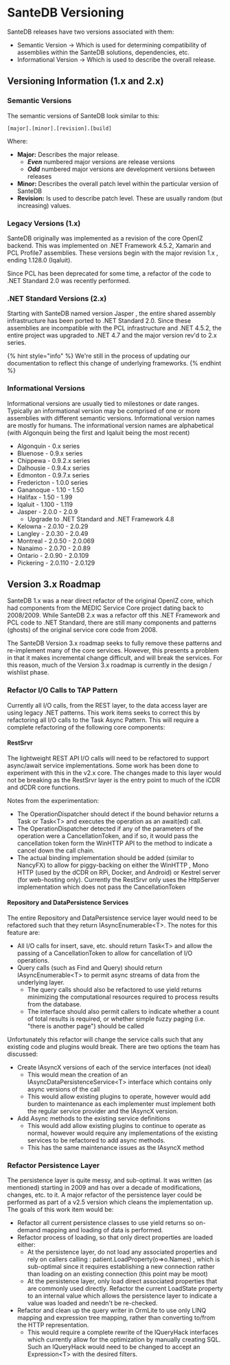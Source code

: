 # SanteDB Versioning

SanteDB releases have two versions associated with them:

* Semantic Version -&gt; Which is used for determining compatibility of assemblies within the SanteDB solutions, dependencies, etc.
* Informational Version -&gt; Which is used to describe the overall release.

## Versioning Information \(1.x and 2.x\)

### Semantic Versions

The semantic versions of SanteDB look similar to this:

```text
[major].[minor].[revision].[build]
```

Where:

* **Major:** Describes the major release. 
  * _**Even**_ numbered major versions are release versions
  * _**Odd**_  numbered major versions are development versions between releases
* **Minor:** Describes the overall patch level within the particular version of SanteDB
* **Revision:** Is used to describe patch level. These are usually random \(but increasing\) values.

### Legacy Versions \(1.x\)

SanteDB originally was implemented as a revision of the core OpenIZ backend. This was implemented on .NET Framework 4.5.2, Xamarin and PCL Profile7 assemblies. These versions begin with the major revision 1.x , ending 1.128.0 \(Iqaluit\).

Since PCL has been deprecated for some time, a refactor of the code to .NET Standard 2.0 was recently performed.

### .NET Standard Versions \(2.x\)

Starting with SanteDB named version Jasper , the entire shared assembly infrastructure has been ported to .NET Standard 2.0. Since these assemblies are incompatible with the PCL infrastructure and .NET 4.5.2,  the entire project was upgraded to .NET 4.7 and the major version rev'd to 2.x series. 

{% hint style="info" %}
We're still in the process of updating our documentation to reflect this change of underlying frameworks.
{% endhint %}

### Informational Versions

Informational versions are usually tied to milestones or date ranges. Typically an informational version may be comprised of one or more assemblies with different semantic versions. Informational version names are mostly for humans. The informational version names are alphabetical \(with Algonquin being the first and Iqaluit being the most recent\) 

* Algonquin - 0.x series
* Bluenose - 0.9.x series
* Chippewa - 0.9.2.x series
* Dalhousie - 0.9.4.x series
* Edmonton - 0.9.7.x series
* Fredericton - 1.0.0 series
* Gananoque - 1.10 - 1.50 
* Halifax - 1.50 - 1.99
* Iqaluit - 1.100 - 1.119 
* Jasper - 2.0.0 - 2.0.9 
  * Upgrade to .NET Standard and .NET Framework 4.8
* Kelowna - 2.0.10 - 2.0.29
* Langley - 2.0.30 - 2.0.49
* Montreal - 2.0.50 - 2.0.069
* Nanaimo - 2.0.70 - 2.0.89
* Ontario - 2.0.90 - 2.0.109
* Pickering - 2.0.110 - 2.0.129

## Version 3.x Roadmap

SanteDB 1.x was a near direct refactor of the original OpenIZ core, which had components from the MEDIC Service Core project dating back to 2008/2009. While SanteDB 2.x was a refactor off this .NET Framework and PCL code to .NET Standard, there are still many components and patterns \(ghosts\) of the original service core code from 2008. 

The SanteDB Version 3.x roadmap seeks to fully remove these patterns and re-implement many of the core services. However, this presents a problem in that it makes incremental change difficult, and will break the services. For this reason, much of the Version 3.x roadmap is currently in the design / wishlist phase.

### Refactor I/O Calls to TAP Pattern

Currently all I/O calls, from the REST layer, to the data access layer are using legacy .NET patterns. This work items seeks to correct this by refactoring all I/O calls to the Task Async Pattern. This will require a complete refactoring of the following core components:

#### RestSrvr

The lightweight REST API I/O calls will need to be refactored to support async/await service implementations. Some work has been done to experiment with this in the v2.x core. The changes made to this layer would not be breaking as the RestSrvr layer is the entry point to much of the iCDR and dCDR core functions.

Notes from the experimentation:

* The OperationDispatcher should detect if the bound behavior returns a Task or Task&lt;T&gt; and executes the operation as an await\(ed\) call.
* The OperationDispatcher detected if any of the parameters of the operation were a CancellationToken, and if so, it would pass the cancellation token form the WinHTTP API to the method to indicate a cancel down the call chain.
* The actual binding implementation should be added \(similar to NancyFX\) to allow for piggy-backing on either the WinHTTP , Mono HTTP  \(used by the dCDR on RPi, Docker, and Android\) or Kestrel server \(for web-hosting only\). Currently the RestSrvr only uses the HttpServer implementation which does not pass the CancellationToken

#### Repository and DataPersistence Services

The entire Repository and DataPersistence service layer would need to be refactored such that they return IAsyncEnumerable&lt;T&gt;. The notes for this feature are:

* All I/O calls for insert, save, etc. should return Task&lt;T&gt; and allow the passing of a CancellationToken to allow for cancellation of I/O operations.
* Query calls \(such as Find and Query\) should return IAsyncEnumerable&lt;T&gt; to permit async streams of data from the underlying layer.
  * The query calls should also be refactored to use yield returns minimizing the computational resources required to process results from the database.
  * The interface should also permit callers to indicate whether a count of total results is required, or whether simple fuzzy paging \(i.e. "there is another page"\) should be called

Unfortunately this refactor will change the service calls such that any existing code and plugins would break. There are two options the team has discussed:

* Create IAsyncX versions of each of the service interfaces \(not ideal\)
  * This would mean the creation of an IAsyncDataPersistenceService&lt;T&gt; interface which contains only async versions of the call
  * This would allow existing plugins to operate, however would add burden to maintenance as each implementer must implement both the regular service provider and the IAsyncX version.
* Add Async methods to the existing service definitions
  * This would add allow existing plugins to continue to operate as normal, however would require any implementations of the existing services to be refactored to add async methods.
  * This has the same maintenance issues as the IAsyncX method

### Refactor Persistence Layer

The persistence layer is quite messy, and sub-optimal. It was written \(as mentioned\) starting in 2009 and has over a decade of modifications, changes, etc. to it. A major refactor of the persistence layer could be performed as part of a v2.5 version which cleans the implementation up. The goals of this work item would be:

* Refactor all current persistence classes to use yield returns so on-demand mapping and loading of data is performed.
* Refactor process of loading, so that only direct properties are loaded either:
  * At the persistence layer, do not load any associated properties and rely on callers calling : patient.LoadProperty\(o=&gt;o.Names\) , which is sub-optimal since it requires establishing a new connection rather than loading on an existing connection \(this point may be moot\)
  * At the persistence layer, only load direct associated properties that are commonly used directly. Refactor the current LoadState property to an internal value which allows the persistence layer to indicate a value was loaded and needn't be re-checked.
* Refactor and clean up the query writer in OrmLite to use only LINQ mapping and expression tree mapping, rather than converting to/from the HTTP representation.
  * This would require a complete rewrite of the IQueryHack interfaces which currently allow for the optimization by manually creating SQL. Such an IQueryHack would need to be changed to accept an Expression&lt;T&gt; with the desired filters.

